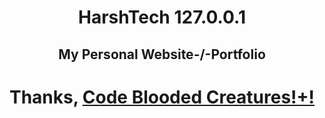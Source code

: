 <h1  align="center"> HarshTech 127.0.0.1</h1>

  

<h2  align="center">My Personal Website-/-Portfolio </h2>

  

<h1><p align="center">Thanks, <a href="#">Code Blooded Creatures!+! </a></p>

